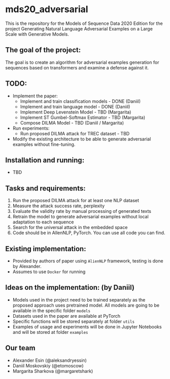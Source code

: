 # mds20_adversarial
This is the repository for the Models of Sequence Data 2020 Edition for the project Generating Natural Language Adversarial Examples on a Large Scale with Generative Models. 

## The goal of the project:
The goal is to create an algorithm for adversarial examples generation for sequences based on transformers and examine a defense against it.

## TODO: 
- Implement the paper:
  - Implement and train classification models - DONE (Daniil)
  - Implement and train language model - DONE (Daniil)
  - Implement Deep Levenstein Model - TBD (Margarita)
  - Implement ST Gumbel-Softmax Estimator - TBD (Margarita)
  - Compose DILMA Model - TBD (Daniil / Margarita) 
- Run experiments:
  - Run proposed DILMA attack for TREC dataset - TBD
- Modify the existing architecture to be able to generate adversarial examples without fine-tuning.

## Installation and running:
- TBD

## Tasks and requirements:

1) Run the proposed DILMA attack for at least one NLP dataset
2) Measure the attack success rate, perplexity
3) Evaluate the validity rate by manual processing of generated texts
4) Retrain the model to generate adversarial examples without local adaptation to each sequence
5) Search for the universal attack in the embedded space
6) Code should be in AllenNLP, PyTorch. You can use all code you can find.

## Existing implementation:
- Provided by authors of paper using `AlienNLP` framework, testing is done by Alexander. 
- Assumes to use `Docker` for running 

## Ideas on the implementation: (by Daniil)
- Models used in the project need to be trained separately as the proposed approach uses pretrained model. All models are going to be available in the specific folder `models`
- Datasets used in the paper are available at PyTorch
- Specific functions will be stored separately at folder `utils`
- Examples of usage and experiments will be done in Jupyter Notebooks and will be stored at folder `examples`

## Our team 
- Alexander Esin (@aleksandryessin)
- Daniil Moskovskiy (@etomoscow)
- Margarita Sharkova (@margaretshark)
